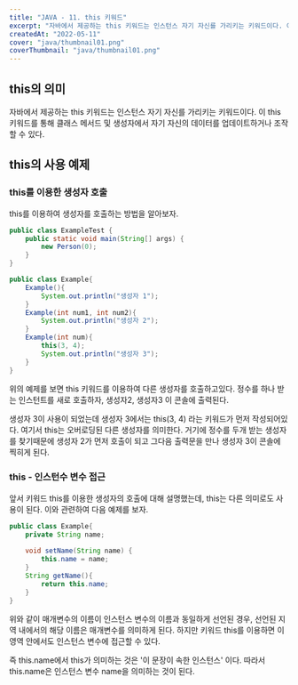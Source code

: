 ```yaml
---
title: "JAVA - 11. this 키워드"
excerpt: "자바에서 제공하는 this 키워드는 인스턴스 자기 자신를 가리키는 키워드이다. 이 this 키워드를 통해 클래스 메서드 및 생성자에서 자기 자신의 데이터를 업데이트하거나 조작할 수 있다."
createdAt: "2022-05-11"
cover: "java/thumbnail01.png"
coverThumbnail: "java/thumbnail01.png"
---
```


## this의 의미
자바에서 제공하는 this 키워드는 인스턴스 자기 자신를 가리키는 키워드이다. 이 this 키워드를 통해 클래스 메서드 및 생성자에서 자기 자신의 데이터를 업데이트하거나 조작할 수 있다.<!-- more -->

## this의 사용 예제

### this를 이용한 생성자 호출
this를 이용하여 생성자를 호출하는 방법을 알아보자.

```java
public class ExampleTest {
	public static void main(String[] args) {
		new Person(0);
	}
}

public class Example{
	Example(){
		System.out.println("생성자 1");
	}
	Example(int num1, int num2){
		System.out.println("생성자 2");
	}
	Example(int num){
		this(3, 4);
		System.out.println("생성자 3");
	}
}
```
위의 예제를 보면 this 키워드를 이용하여 다른 생성자를 호출하고있다. 정수를 하나 받는 인스턴트를 새로 호출하자, 생성자2, 생성자3 이 콘솔에 출력된다. 

생성자 3이 사용이 되었는데 생성자 3에서는 this(3, 4) 라는 키워드가 먼저 작성되어있다.
여기서 this는 오버로딩된 다른 생성자를 의미한다. 거기에 정수를 두개 받는 생성자를 찾기때문에 생성자 2가 먼저 호출이 되고 그다음 출력문을 만나 생성자 3이 콘솔에 찍히게 된다.

### this - 인스턴수 변수 접근
앞서 키워드 this를 이용한 생성자의 호출에 대해 설명했는데, this는 다른 의미로도 사용이 된다. 이와 관련하여 다음 예제를 보자.
```java
public class Example{
	private String name;
	
	void setName(String name) {
		this.name = name;
	}
	String getName(){
		return this.name;
	}
}
```
위와 같이 매개변수의 이름이 인스턴스 변수의 이름과 동일하게 선언된 경우, 선언된 지역 내에서의 해당 이름은 매개변수를 의미하게 된다.
하지만 키워드 this를 이용하면 이 영역 안에서도 인스턴스 변수에 접근할 수 있다. 

즉 this.name에서 this가 의미하는 것은 '이 문장이 속한 인스턴스' 이다. 따라서 this.name은 인스턴스 변수 name을 의미하는 것이 된다.